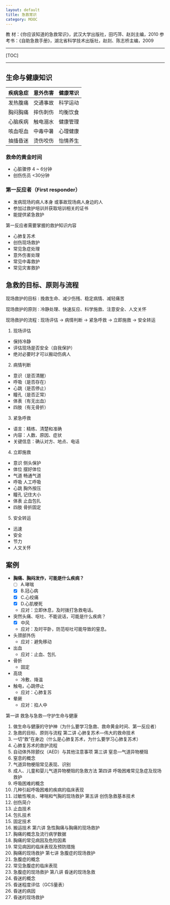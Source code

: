 ```yaml
---
layout: default
title: 急救常识
category: MOOC
---
```


教  材：《你应该知道的急救常识》，武汉大学出版社，田巧萍、赵剡主编，2010
参考书：《自助急救手册》，湖北省科学技术出版社，赵剡、陈志桥主编，2009

---

[TOC]

---

## 生命与健康知识

|疾病急症|意外伤害|健康常识|
|--------|--------|--------|
|发热腹痛|交通事故|科学运动|
|胸闷胸痛|摔伤刺伤|均衡饮食|
|心脑疾病|触电溺水|健康管理|
|咳血呕血|中毒中暑|心理健康|
|抽搐昏迷|烫伤咬伤|怡情养生|

### 救命的黄金时间

- 心脏骤停 4 ~ 6分钟
- 创伤伤员 <30分钟

### 第一反应者（First responder）

- 发病现场的病人本身 或事故现场病人身边的人
- 参加过救护培训并获取培训相关的证书
- 能提供紧急救护

第一反应者需要掌握的救护知识内容

- 心肺复苏术
- 创伤现场救护
- 常见急症处理
- 意外伤害处理
- 常见中毒救护
- 常见灾害救护

## 急救的目标、原则与流程

现场救护的目标
:    挽救生命、减少伤残、稳定病情、减轻痛苦

现场救护的原则
:    冷静处理、快速反应、科学施救、注意安全、人文关怀

现场救护的流程
:    现场评估 -> 病情判断 -> 紧急呼救 -> 立即施救 -> 安全转运

1. 现场评估
- 保持冷静
- 评估现场是否安全（自我保护）
- 绝对必要时才可以搬动伤病人
2. 病情判断
- 意识（是否清醒）
- 呼吸（是否存在）
- 心跳（是否停止）
- 瞳孔（是否正常）
- 体表（有无出血）
- 四肢（有无骨折）
3. 紧急呼救
- 语言：精练、清楚和准确
- 内容：人数、原因、症状
- 关键信息：确认对方、地点、电话
4. 立即施救
- 意识 侧头保护
- 体位 摆好体位
- 气道 畅通气道
- 呼吸 人工呼吸
- 心跳 胸外按压
- 瞳孔 记住大小
- 体表 止血包扎
- 四肢 骨折固定
5. 安全转运
- 迅速
- 安全
- 节力
- 人文关怀

## 案例

- **胸痛、胸闷发作，可能是什么疾病？**
    - [ ] A.哮喘
    - [X] B.冠心病
    - [X] C.心绞痛
    - [X] D.心肌梗死
    - 应对：立即休息，及时拨打急救电话。
- 突然头痛、呕吐、不能说话，可能是什么疾病？
    - [X] 中风
    - 应对：及时平卧，防范呕吐可能导致的窒息。
- 头颈部外伤
    - 应对：避免移动
- 出血
    - 应对：止血、包扎
- 骨折
    - 固定
- 高烧
    - 冷敷、降温
- 触电，心跳停止
    - 应对：心肺复苏
- 晕厥
    - 应对：掐人中

第一讲 救急与急救—守护生命与健康
1. 做生命与健康的守护神（为什么要学习急救、救命黄金时间、第一反应者）
2. 急救的目标、原则与流程
第二讲 心肺复苏术—伟大的救命技术
1. 一切“救”在身边（什么是心肺复苏术，为什么要学习心肺复苏术）
2. 心肺复苏术的救护流程
3. 自动体外除颤仪（AED）与其他注意事项
第三讲 窒息—气道异物梗阻
1. 窒息的概念
2. 气道异物梗阻常见表现、识别
3. 成人、儿童和婴儿气道异物梗阻的急救方法
第四讲 呼吸困难常见急症及现场救护
1. 呼吸困难的概念
2. 几种引起呼吸困难的疾病的临床表现
3. 过敏性喉炎、哮喘和气胸的现场救护
第五讲 创伤急救基本技术
1. 创伤简介
2. 止血技术
3. 包扎技术
4. 固定技术
5. 搬运技术
第六讲 急性胸痛与胸痛的现场救护
1. 胸痛的概念及流行病学数据
2. 胸痛的常见病因及危险因素
3. 常见病因的临床表现及预防措施
4. 胸痛的现场救护
第七讲 急腹症的现场救护
1. 急腹症的概念
2. 常见急腹症的临床表现
3. 急腹症的现场救护
第八讲 昏迷的现场急救
1. 昏迷的概念
2. 昏迷程度评估（GCS量表）
3. 昏迷的病因
4. 昏迷的现场救护
    



